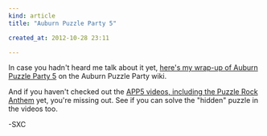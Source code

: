 ```yaml
---
kind: article
title: "Auburn Puzzle Party 5"

created_at: 2012-10-28 23:11

---
```


In case you hadn't heard me talk about it yet, [here's my wrap-up of Auburn Puzzle Party 5](http://auburnpuzzleparty.wikia.com/wiki/APP5_Wrap-Up) on the Auburn Puzzle Party wiki.

And if you haven't checked out the [APP5 videos, including the Puzzle Rock Anthem](http://www.youtube.com/playlist?list=PLooILs0YfKkEWPeFpZdDis2GuQ2aP-weO) yet, you're missing out. See if you can solve the "hidden" puzzle in the videos too.

-SXC